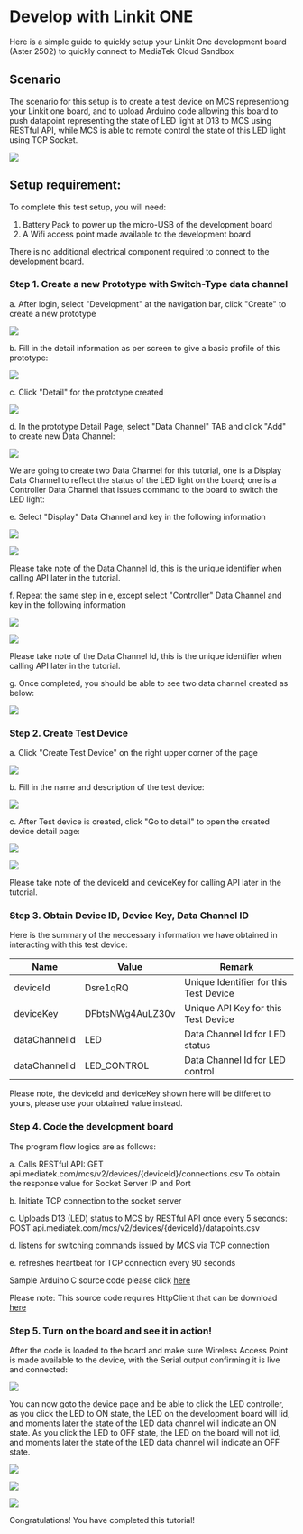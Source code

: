 # Develop with Linkit ONE

Here is a simple guide to quickly setup your Linkit One development board (Aster 2502) to quickly connect to MediaTek Cloud Sandbox

## Scenario
The scenario for this setup is to create a test device on MCS representiong your Linkit one board, and to upload Arduino code allowing this board to push datapoint representing the state of LED light at D13 to MCS using RESTful API, while MCS is able to remote control the state of this LED light using TCP Socket.

![](../images/LinkIt-one-tutorial/img_scenario.png)


## Setup requirement:

To complete this test setup, you will need:

1. Battery Pack to power up the micro-USB of the development board
2. A Wifi access point made available to the development board

There is no additional electrical component required to connect to the development board.


### Step 1. Create a new Prototype with Switch-Type data channel

a. After login, select "Development" at the navigation bar, click "Create" to create a new prototype

![](../images/screenshot/screen_shot-01.jpg)

b. Fill in the detail information as per screen to give a basic profile of this prototype:

![](../images/screenshot/screen_shot-08.jpg)

c. Click "Detail" for the prototype created

![](../images/screenshot/screen_shot-09.jpg)

d. In the prototype Detail Page, select "Data Channel" TAB and click "Add" to create new Data Channel:

![](../images/screenshot/screen_shot-10.jpg)



We are going to create two Data Channel for this tutorial, one is a Display Data Channel to reflect the status of the LED light on the board; one is a Controller Data Channel that issues command to the board to switch the LED light:

e. Select "Display" Data Channel and key in the following information

![](../images/screenshot/screen_shot-11.jpg)

![](../images/screenshot/screen_shot-12.jpg)

Please take note of the Data Channel Id, this is the unique identifier when calling API later in the tutorial.

f. Repeat the same step in e, except select "Controller" Data Channel and key in the following information

![](../images/screenshot/screen_shot-13.jpg)

![](../images/screenshot/screen_shot-14.jpg)

Please take note of the Data Channel Id, this is the unique identifier when calling API later in the tutorial.

g. Once completed, you should be able to see two data channel created as below:

![](../images/screenshot/screen_shot-15.jpg)

### Step 2. Create Test Device

a. Click "Create Test Device" on the right upper corner of the page

![](../images/screenshot/screen_shot-16.jpg)

b. Fill in the name and description of the test device:

![](../images/screenshot/screen_shot-17.jpg)

c. After Test device is created, click "Go to detail" to open the created device detail page:

![](../images/screenshot/screen_shot-18.jpg)


![](../images/screenshot/screen_shot-19.jpg)

Please take note of the deviceId and deviceKey for calling API later in the tutorial.

### Step 3. Obtain Device ID, Device Key, Data Channel ID
Here is the summary of the neccessary information we have obtained in interacting with this test device:

| Name | Value | Remark |
| -- | -- | -- |
| deviceId | Dsre1qRQ | Unique Identifier for this Test Device |roduct
| deviceKey | DFbtsNWg4AuLZ30v  | Unique API Key for this Test Device |
| dataChannelId | LED | Data Channel Id for LED status |
| dataChannelId | LED_CONTROL | Data Channel Id for LED control |

Please note, the deviceId and deviceKey shown here will be differet to yours, please use your obtained value instead.

### Step 4. Code the development board
The program flow logics are as follows:

a. Calls RESTful API:
GET api.mediatek.com/mcs/v2/devices/{deviceId}/connections.csv
To obtain the response value for Socket Server IP and Port

b. Initiate TCP connection to the socket server

c. Uploads D13 (LED) status to MCS by RESTful API once every 5 seconds:
POST api.mediatek.com/mcs/v2/devices/{deviceId}/datapoints.csv

d. listens for switching commands issued by MCS via TCP connection

e. refreshes heartbeat for TCP connection every 90 seconds

Sample Arduino C source code please click [here](https://raw.githubusercontent.com/Mediatek-Cloud/MCS/master/source_code/linkit_sample_ino.ino)

Please note:
This source code requires HttpClient that can be download
[here](https://github.com/amcewen/HttpClient/releases)

### Step 5. Turn on the board and see it in action!

After the code is loaded to the board and make sure Wireless Access Point is made available to the device, with the Serial output confirming it is live and connected:

![](../images/LinkIt-one-tutorial/13-Test-Device.JPG)

You can now goto the device page and be able to click the LED controller, as you click the LED to ON state, the LED on the development board will lid, and moments later the state of the LED data channel will indicate an ON state. As you click the LED to OFF state, the LED on the board will not lid, and moments later the state of the LED data channel will indicate an OFF state.

![](../images/screenshot/screen_shot-20.jpg)

![](../images/screenshot/screen_shot-21.jpg)

![](../images/LinkIt-one-tutorial/16-Test-Device.JPG)

Congratulations! You have completed this tutorial!







